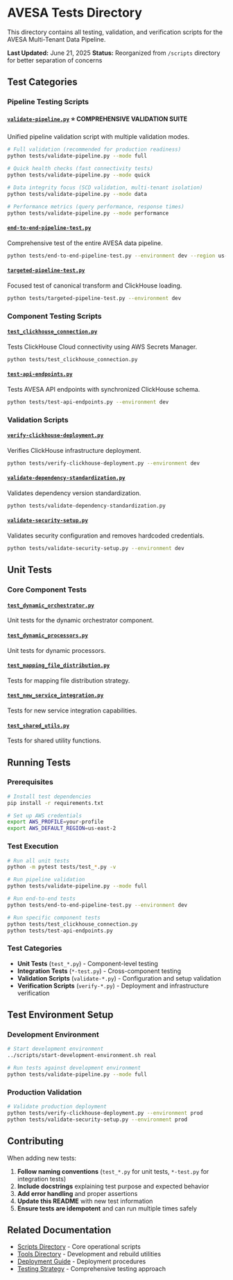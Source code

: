 # AVESA Tests Directory

This directory contains all testing, validation, and verification scripts for the AVESA Multi-Tenant Data Pipeline.

**Last Updated:** June 21, 2025
**Status:** Reorganized from `/scripts` directory for better separation of concerns

## Test Categories

### Pipeline Testing Scripts

#### [`validate-pipeline.py`](validate-pipeline.py) ⭐ **COMPREHENSIVE VALIDATION SUITE**
Unified pipeline validation script with multiple validation modes.

```bash
# Full validation (recommended for production readiness)
python tests/validate-pipeline.py --mode full

# Quick health checks (fast connectivity tests)
python tests/validate-pipeline.py --mode quick

# Data integrity focus (SCD validation, multi-tenant isolation)
python tests/validate-pipeline.py --mode data

# Performance metrics (query performance, response times)
python tests/validate-pipeline.py --mode performance
```

#### [`end-to-end-pipeline-test.py`](end-to-end-pipeline-test.py)
Comprehensive test of the entire AVESA data pipeline.

```bash
python tests/end-to-end-pipeline-test.py --environment dev --region us-east-2
```

#### [`targeted-pipeline-test.py`](targeted-pipeline-test.py)
Focused test of canonical transform and ClickHouse loading.

```bash
python tests/targeted-pipeline-test.py --environment dev
```

### Component Testing Scripts

#### [`test_clickhouse_connection.py`](test_clickhouse_connection.py)
Tests ClickHouse Cloud connectivity using AWS Secrets Manager.

```bash
python tests/test_clickhouse_connection.py
```

#### [`test-api-endpoints.py`](test-api-endpoints.py)
Tests AVESA API endpoints with synchronized ClickHouse schema.

```bash
python tests/test-api-endpoints.py --environment dev
```

### Validation Scripts

#### [`verify-clickhouse-deployment.py`](verify-clickhouse-deployment.py)
Verifies ClickHouse infrastructure deployment.

```bash
python tests/verify-clickhouse-deployment.py --environment dev
```

#### [`validate-dependency-standardization.py`](validate-dependency-standardization.py)
Validates dependency version standardization.

```bash
python tests/validate-dependency-standardization.py
```

#### [`validate-security-setup.py`](validate-security-setup.py)
Validates security configuration and removes hardcoded credentials.

```bash
python tests/validate-security-setup.py --environment dev
```

## Unit Tests

### Core Component Tests

#### [`test_dynamic_orchestrator.py`](test_dynamic_orchestrator.py)
Unit tests for the dynamic orchestrator component.

#### [`test_dynamic_processors.py`](test_dynamic_processors.py)
Unit tests for dynamic processors.

#### [`test_mapping_file_distribution.py`](test_mapping_file_distribution.py)
Tests for mapping file distribution strategy.

#### [`test_new_service_integration.py`](test_new_service_integration.py)
Tests for new service integration capabilities.

#### [`test_shared_utils.py`](test_shared_utils.py)
Tests for shared utility functions.

## Running Tests

### Prerequisites

```bash
# Install test dependencies
pip install -r requirements.txt

# Set up AWS credentials
export AWS_PROFILE=your-profile
export AWS_DEFAULT_REGION=us-east-2
```

### Test Execution

```bash
# Run all unit tests
python -m pytest tests/test_*.py -v

# Run pipeline validation
python tests/validate-pipeline.py --mode full

# Run end-to-end tests
python tests/end-to-end-pipeline-test.py --environment dev

# Run specific component tests
python tests/test_clickhouse_connection.py
python tests/test-api-endpoints.py
```

### Test Categories

- **Unit Tests** (`test_*.py`) - Component-level testing
- **Integration Tests** (`*-test.py`) - Cross-component testing
- **Validation Scripts** (`validate-*.py`) - Configuration and setup validation
- **Verification Scripts** (`verify-*.py`) - Deployment and infrastructure verification

## Test Environment Setup

### Development Environment

```bash
# Start development environment
../scripts/start-development-environment.sh real

# Run tests against development environment
python tests/validate-pipeline.py --mode full
```

### Production Validation

```bash
# Validate production deployment
python tests/verify-clickhouse-deployment.py --environment prod
python tests/validate-security-setup.py --environment prod
```

## Contributing

When adding new tests:

1. **Follow naming conventions** (`test_*.py` for unit tests, `*-test.py` for integration tests)
2. **Include docstrings** explaining test purpose and expected behavior
3. **Add error handling** and proper assertions
4. **Update this README** with new test information
5. **Ensure tests are idempotent** and can run multiple times safely

## Related Documentation

- [Scripts Directory](../scripts/README.md) - Core operational scripts
- [Tools Directory](../tools/README.md) - Development and rebuild utilities
- [Deployment Guide](../docs/DEPLOYMENT_GUIDE.md) - Deployment procedures
- [Testing Strategy](../docs/TESTING_STRATEGY.md) - Comprehensive testing approach